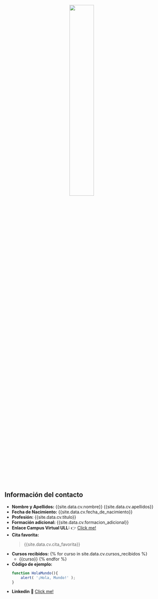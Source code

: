 
<p align="center">
  <img src="https://secure.webtoolhub.com/static/resources/icons/set56/ed85b9d.png" style="height:40%; width:40%">
</p>


## Información del contacto
* **Nombre y Apellidos:** {{site.data.cv.nombre}} {{site.data.cv.apellidos}}
* **Fecha de Nacimiento:** {{site.data.cv.fecha_de_nacimiento}}
* **Profesión:** {{site.data.cv.titulo}}
* **Formación adicional:** {{site.data.cv.formacion_adicional}}
* **Enlace Campus Virtual ULL:** :point_right: [Click me!]({{site.data.cv.enlace_campusULL}})
* **Cita favorita:** 
  > {{site.data.cv.cita_favorita}}
* **Cursos recibidos:**
  {% for curso in site.data.cv.cursos_recibidos %}
  * {{curso}}
  {% endfor %}
* **Código de ejemplo:**
   ```javascript
   function HolaMundo(){
       alert( '¡Hola, Mundo!' );
   }
   ```
* **Linkedin** :link: [Click me!]({{site.data.cv.linkedin}})